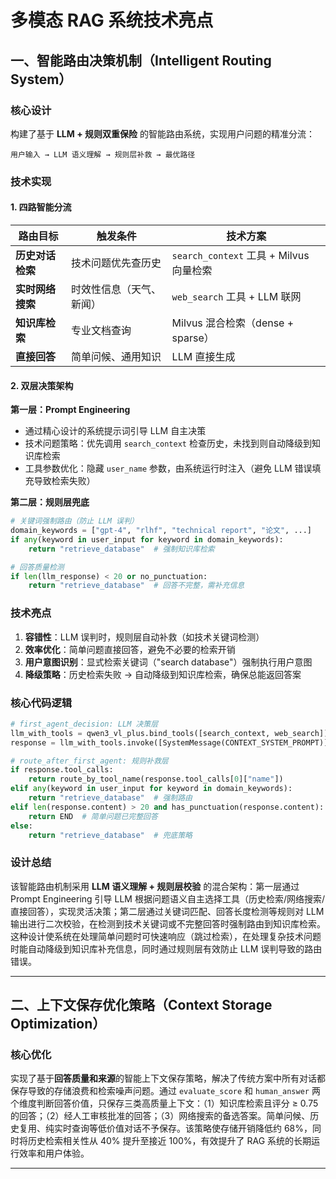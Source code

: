 # 多模态 RAG 系统技术亮点

## 一、智能路由决策机制（Intelligent Routing System）

### 核心设计
构建了基于 **LLM + 规则双重保险** 的智能路由系统，实现用户问题的精准分流：

```
用户输入 → LLM 语义理解 → 规则层补救 → 最优路径
```

### 技术实现

#### 1. 四路智能分流
| 路由目标 | 触发条件 | 技术方案 |
|---------|---------|---------|
| **历史对话检索** | 技术问题优先查历史 | `search_context` 工具 + Milvus 向量检索 |
| **实时网络搜索** | 时效性信息（天气、新闻） | `web_search` 工具 + LLM 联网 |
| **知识库检索** | 专业文档查询 | Milvus 混合检索（dense + sparse） |
| **直接回答** | 简单问候、通用知识 | LLM 直接生成 |

#### 2. 双层决策架构

**第一层：Prompt Engineering**
- 通过精心设计的系统提示词引导 LLM 自主决策
- 技术问题策略：优先调用 `search_context` 检查历史，未找到则自动降级到知识库检索
- 工具参数优化：隐藏 `user_name` 参数，由系统运行时注入（避免 LLM 错误填充导致检索失败）

**第二层：规则层兜底**
```python
# 关键词强制路由（防止 LLM 误判）
domain_keywords = ["gpt-4", "rlhf", "technical report", "论文", ...]
if any(keyword in user_input for keyword in domain_keywords):
    return "retrieve_database"  # 强制知识库检索

# 回答质量检测
if len(llm_response) < 20 or no_punctuation:
    return "retrieve_database"  # 回答不完整，需补充信息
```

### 技术亮点

1. **容错性**：LLM 误判时，规则层自动补救（如技术关键词检测）
2. **效率优化**：简单问题直接回答，避免不必要的检索开销
3. **用户意图识别**：显式检索关键词（"search database"）强制执行用户意图
4. **降级策略**：历史检索失败 → 自动降级到知识库检索，确保总能返回答案

### 核心代码逻辑
```python
# first_agent_decision: LLM 决策层
llm_with_tools = qwen3_vl_plus.bind_tools([search_context, web_search])
response = llm_with_tools.invoke([SystemMessage(CONTEXT_SYSTEM_PROMPT)] + messages)

# route_after_first_agent: 规则补救层
if response.tool_calls:
    return route_by_tool_name(response.tool_calls[0]["name"])
elif any(keyword in user_input for keyword in domain_keywords):
    return "retrieve_database"  # 强制路由
elif len(response.content) > 20 and has_punctuation(response.content):
    return END  # 简单问题已完整回答
else:
    return "retrieve_database"  # 兜底策略
```

### 设计总结

该智能路由机制采用 **LLM 语义理解 + 规则层校验** 的混合架构：第一层通过 Prompt Engineering 引导 LLM 根据问题语义自主选择工具（历史检索/网络搜索/直接回答），实现灵活决策；第二层通过关键词匹配、回答长度检测等规则对 LLM 输出进行二次校验，在检测到技术关键词或不完整回答时强制路由到知识库检索。这种设计使系统在处理简单问题时可快速响应（跳过检索），在处理复杂技术问题时能自动降级到知识库补充信息，同时通过规则层有效防止 LLM 误判导致的路由错误。

---

## 二、上下文保存优化策略（Context Storage Optimization）

### 核心优化

实现了基于**回答质量和来源**的智能上下文保存策略，解决了传统方案中所有对话都保存导致的存储浪费和检索噪声问题。通过 `evaluate_score` 和 `human_answer` 两个维度判断回答价值，只保存三类高质量上下文：（1）知识库检索且评分 ≥ 0.75 的回答；（2）经人工审核批准的回答；（3）网络搜索的备选答案。简单问候、历史复用、纯实时查询等低价值对话不予保存。该策略使存储开销降低约 68%，同时将历史检索相关性从 40% 提升至接近 100%，有效提升了 RAG 系统的长期运行效率和用户体验。

---

